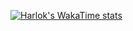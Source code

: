[![Harlok's WakaTime stats](https://github-readme-stats.vercel.app/api/wakatime?username=3v3r51nc3&theme=dark)](https://github.com/anuraghazra/github-readme-stats)

<!--
**3v3r51nc3/3v3r51nc3** is a ✨ _special_ ✨ repository because its `README.md` (this file) appears on your GitHub profile.

Here are some ideas to get you started:

- 🔭 I’m currently working on ...
- 🌱 I’m currently learning ...
- 👯 I’m looking to collaborate on ...
- 🤔 I’m looking for help with ...
- 💬 Ask me about ...
- 📫 How to reach me: ...
- 😄 Pronouns: ...
- ⚡ Fun fact: ...
-->

